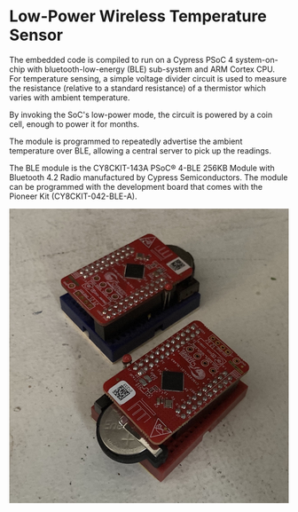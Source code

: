 # Low-Power Wireless Temperature Sensor 

The embedded code is compiled to run on a Cypress PSoC 4 system-on-chip with bluetooth-low-energy (BLE) sub-system and ARM Cortex CPU. For temperature sensing, a simple voltage divider circuit is used to measure the resistance (relative to a standard resistance) of a thermistor which varies with ambient temperature.

By invoking the SoC's low-power mode, the circuit is powered by a coin cell, enough to power it for months. 

The module is programmed to repeatedly advertise the ambient temperature over BLE, allowing a central server to pick up the readings. 

The BLE module is the CY8CKIT-143A PSoC® 4-BLE 256KB Module with Bluetooth 4.2 Radio manufactured by Cypress Semiconductors. The module can be programmed with the development board that comes with the Pioneer Kit (CY8CKIT-042-BLE-A).

![Image of the assembled unit](https://github.com/immanuel/temperature-sensor/blob/main/assembled_unit.jpg?raw=true)
